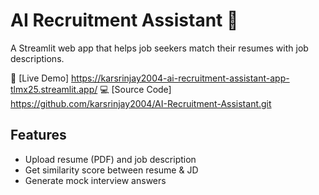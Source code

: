 # AI Recruitment Assistant 🤖

A Streamlit web app that helps job seekers match their resumes with job descriptions.

🔗 [Live Demo] https://karsrinjay2004-ai-recruitment-assistant-app-tlmx25.streamlit.app/ 
💻 [Source Code] https://github.com/karsrinjay2004/AI-Recruitment-Assistant.git

## Features
- Upload resume (PDF) and job description
- Get similarity score between resume & JD
- Generate mock interview answers
